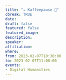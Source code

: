 ```yaml
---
title: "☕️ Kaffeepause 🥐"
cbreak: TRUE
date:
draft: false
featured: false
featured_image:
description:
speaker:
affiliation:
where:
from: 2023-02-07T10:30:00
to: 2023-02-07T11:00:00
events:
- Digital Humanities
---
```

